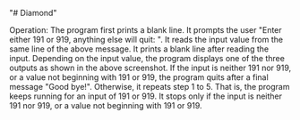 "# Diamond" 

Operation:
	The program first prints a blank line.
	It prompts the user "Enter either 191 or 919, anything else will quit:         ".
	It reads the input value from the same line of the above message.
	It prints a blank line after reading the input.
	Depending on the input value, the program displays one of the three outputs as shown in the above screenshot.
	If the input is neither 191 nor 919, or a value not beginning with 191 or 919, the program quits after a final message "Good bye!". Otherwise, it repeats step 1 to 5. That is, the program keeps running for an input of 191 or 919. It stops only if the input is neither 191 nor 919, or a value not beginning with 191 or 919.